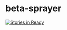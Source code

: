 # beta-sprayer

[![Stories in Ready](https://badge.waffle.io/theturtle424/beta-sprayer.svg?label=ready&title=Ready)](http://waffle.io/theturtle424/beta-sprayer)
